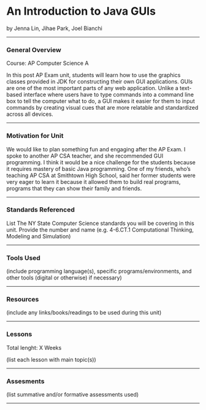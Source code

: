 # An Introduction to Java GUIs
by Jenna Lin, Jihae Park, Joel Bianchi

-----

### General Overview
Course: AP Computer Science A

In this post AP Exam unit, students will learn how to use the graphics classes provided in JDK for constructing their own GUI applications. GUIs are one of the most important parts of any web application. Unlike a text-based interface where users have to type commands into a command line box to tell the computer what to do, a GUI makes it easier for them to input commands by creating visual cues that are more relatable and standardized across all devices.

---

### Motivation for Unit
We would like to plan something fun and engaging after the AP Exam. I spoke to another AP CSA teacher, and she recommended GUI programming. I think it would be a nice challenge for the students because it requires mastery of basic Java programming. One of my friends, who’s teaching AP CSA at Smithtown High School, said her former students were very eager to learn it because it allowed them to build real programs, programs that they can show their family and friends.

---

### Standards Referenced
List The NY State Computer Science standards you will be covering in this unit. Provide the number and name (e.g. 4-6.CT.1 Computational Thinking, Modeling and Simulation)

---

### Tools Used
(include programming language(s), specific programs/environments, and other tools (digital or otherwise) if necessary)

---

### Resources
(include any links/books/readings to be used during this unit)

---

### Lessons
Total lenght: X Weeks

(list each lesson with main topic(s))

---

### Assesments
(list summative and/or formative assessments used)

---
